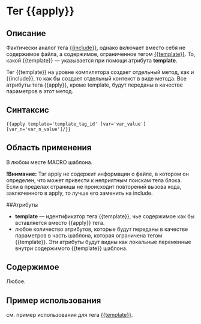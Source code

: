 # Тег {{apply}}
## Описание
Фактически аналог тега [{{include}}](./include_tag.md), однако включает вместо себя не содержимое файла, а содержимое, ограниченное тегом [{{template}}](./template_tag.md). То, какой {{template}} — указывается при помощи атрибута **template**.

Тег {{template}} на уровне компилятора создает отдельный метод, как и {{include}}, то как бы создает отдельный контекст в виде метода. Все атрибуты тега {{apply}}, кроме template, будут переданы в качестве параметров в этот метод.

## Синтаксис

    {{apply template='template_tag_id' [var='var_value'][var_n='var_n_value']/}}

## Область применения
В любом месте MACRO шаблона.

**!Внимание:** Тэг apply не содержит информации о файле, в котором он определен, что может привести к неприятным поискам тела блока. Если в пределах страницы не происходит повторений вызова кода, заключенного в apply, то лучше его заменить на include.

##Атрибуты

* **template** — идентификатор тега {{template}}, чье содержимое как бы вставляется вместо {{apply}} тега.
* любое количество атрибутов, которые будут переданы в качестве параметров в часть шаблона, которая ограничена тегом {{template}}. Эти атрибуты будут видны как локальные переменные внутри содержимого {{template}} шаблона.

## Содержимое
Любое.

## Пример использования
см. пример использования для тега [{{template}}](./template_tag.md).
